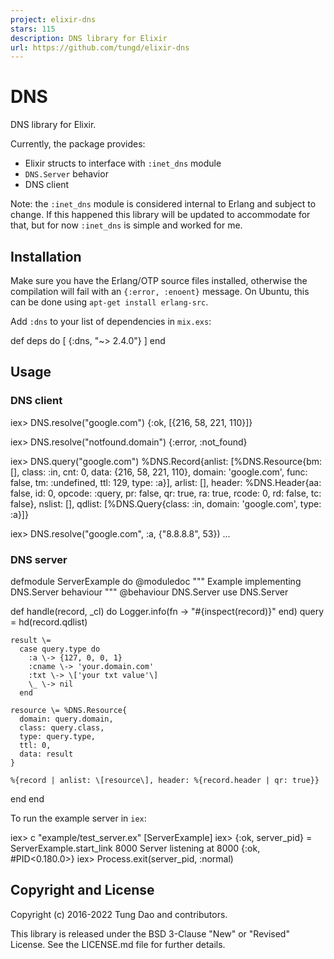 ```yaml
---
project: elixir-dns
stars: 115
description: DNS library for Elixir
url: https://github.com/tungd/elixir-dns
---
```


DNS
===

DNS library for Elixir.

Currently, the package provides:

-   Elixir structs to interface with `:inet_dns` module
-   `DNS.Server` behavior
-   DNS client

Note: the `:inet_dns` module is considered internal to Erlang and subject to change. If this happened this library will be updated to accommodate for that, but for now `:inet_dns` is simple and worked for me.

Installation
------------

Make sure you have the Erlang/OTP source files installed, otherwise the compilation will fail with an `{:error, :enoent}` message. On Ubuntu, this can be done using `apt-get install erlang-src`.

Add `:dns` to your list of dependencies in `mix.exs`:

def deps do
  \[
    {:dns, "~> 2.4.0"}
  \]
end

Usage
-----

### DNS client

iex\> DNS.resolve("google.com")
{:ok, \[{216, 58, 221, 110}\]}

iex\> DNS.resolve("notfound.domain")
{:error, :not\_found}

iex\> DNS.query("google.com")
%DNS.Record{anlist: \[%DNS.Resource{bm: \[\], class: :in, cnt: 0,
   data: {216, 58, 221, 110}, domain: 'google.com', func: false, tm: :undefined,
   ttl: 129, type: :a}\], arlist: \[\],
 header: %DNS.Header{aa: false, id: 0, opcode: :query, pr: false, qr: true,
  ra: true, rcode: 0, rd: false, tc: false}, nslist: \[\],
 qdlist: \[%DNS.Query{class: :in, domain: 'google.com', type: :a}\]}

iex\> DNS.resolve("google.com", :a, {"8.8.8.8", 53})
...

### DNS server

defmodule ServerExample do
  @moduledoc """
  Example implementing DNS.Server behaviour
  """
  @behaviour DNS.Server
  use DNS.Server

  def handle(record, \_cl) do
    Logger.info(fn \-> "#{inspect(record)}" end)
    query \= hd(record.qdlist)

    result \=
      case query.type do
        :a \-> {127, 0, 0, 1}
        :cname \-> 'your.domain.com'
        :txt \-> \['your txt value'\]
        \_ \-> nil
      end

    resource \= %DNS.Resource{
      domain: query.domain,
      class: query.class,
      type: query.type,
      ttl: 0,
      data: result
    }

    %{record | anlist: \[resource\], header: %{record.header | qr: true}}
  end
end

To run the example server in `iex`:

iex\> c "example/test\_server.ex"
\[ServerExample\]
iex\> {:ok, server\_pid} \= ServerExample.start\_link 8000
Server listening at 8000
{:ok, #PID<0.180.0>}
iex\> Process.exit(server\_pid, :normal)

Copyright and License
---------------------

Copyright (c) 2016-2022 Tung Dao and contributors.

This library is released under the BSD 3-Clause "New" or "Revised" License. See the LICENSE.md file for further details.
